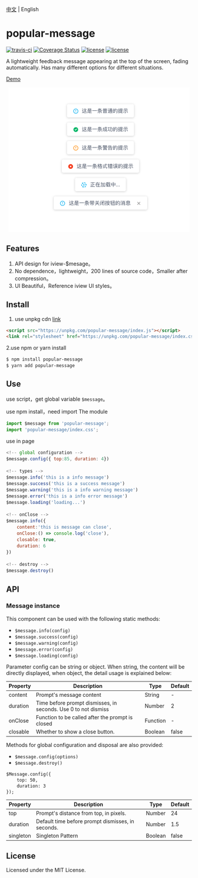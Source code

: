 
[中文](https://github.com/nihaojob/popular-message/blob/main/README-zh.md) | English
# popular-message

[![travis-ci](https://api.travis-ci.com/nihaojob/popular-message.svg?branch=main)](https://travis-ci.com/github/nihaojob/popular-message)
[![Coverage Status](https://coveralls.io/repos/github/nihaojob/popular-message/badge.svg)](https://coveralls.io/github/nihaojob/popular-message)
[![license](https://img.shields.io/github/license/nihaojob/popular-message)]()
[![license](https://img.shields.io/github/release/nihaojob/popular-message)](https://github.com/nihaojob/popular-message/releases)




A lightweight feedback message appearing at the top of the screen, fading automatically. Has many different options for different situations.

[Demo](https://nihaojob.github.io/popular-message)
<p align="center"><img width="492" src="./examples.png" /></p>


## Features

1. API design for iview-$mesage。
2. No dependence，lightweight，200 lines of source code，Smaller after compression。
3. UI Beautiful，Reference iview UI styles。

## Install
1. use unpkg cdn [link](https://unpkg.com/browse/popular-message@1.0.0/index.js)

```HTML
<script src="https://unpkg.com/popular-message/index.js"></script>
<link rel="stylesheet" href="https://unpkg.com/popular-message/index.css">
```
2.use npm or yarn install
```bash
$ npm install popular-message
$ yarn add popular-message
```
## Use
use script，get global variable `$message`。

use npm install，need import The module
```js
import $message from 'popular-message';
import 'popular-message/index.css';
```

use in page
```js
<!-- global configuration -->
$message.config({ top:85, duration: 4})

<!-- types -->
$message.info('this is a info message')
$message.success('this is a success message')
$message.warning('this is a info warning message')
$message.error('this is a info error message')
$message.loading('loading...')

<!-- onClose -->
$message.info({
    content:'this is message can close',
    onClose:() => console.log('close'),
    closable: true,
    duration: 6
})

<!-- destroy -->
$message.destroy()
```

## API
### Message instance
This component can be used with the following static methods:
- `$message.info(config)`
- `$message.success(config)`
- `$message.warning(config)`
- `$message.error(config)`
- `$message.loading(config)`

Parameter config can be string or object. When string, the content will be directly displayed, when object, the detail usage is explained below:

|  Property | Description  | Type|  Default|
|---    |---   |--- | ---   |
|  content |  Prompt's message content	 |String | -|
|  duration |  Time before prompt dismisses, in seconds. Use 0 to not dismiss	 |Number | 2|
|  onClose |  Function to be called after the prompt is closed		 |Function | -|
|  closable |  Whether to show a close button.		 |Boolean | false|

Methods for global configuration and disposal are also provided:
- `$message.config(options)`
- `$message.destroy()`

```JS
$Message.config({
    top: 50,
    duration: 3
});
```

|  Property | Description  | Type|  Default |
|---    |---   |--- | ---   |
|  top |  Prompt's distance from top, in pixels.	 |Number | 24|
|  duration |  Default time before prompt dismisses, in seconds.	 |Number | 1.5|
|  singleton |  Singleton Pattern	 |Boolean | false|

## License
Licensed under the MIT License.

